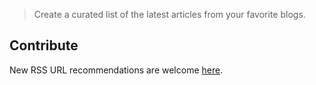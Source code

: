 > Create a curated list of the latest articles from your favorite blogs.

## Contribute
New RSS URL recommendations are welcome [here](https://github.com/brianbianchi/feed/blob/master/script.js).